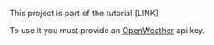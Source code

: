 This project is part of the tutorial [LINK]


To use it you must provide an <a href="https://openweathermap.org/">OpenWeather</a> api key.